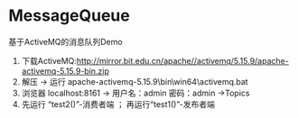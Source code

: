 # MessageQueue
基于ActiveMQ的消息队列Demo  
1. 下载ActiveMQ:http://mirror.bit.edu.cn/apache//activemq/5.15.9/apache-activemq-5.15.9-bin.zip  
2. 解压 -> 运行 apache-activemq-5.15.9\bin\win64\activemq.bat  
3. 浏览器 localhost:8161 -> 用户名：admin 密码：admin ->Topics  
4. 先运行 “test2()”-消费者端 ； 再运行“test1()”-发布者端  
